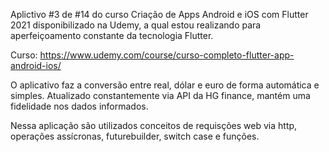 Aplictivo #3 de #14 do curso Criação de Apps Android e iOS com Flutter 2021 disponibilizado na Udemy, a qual estou realizando para aperfeiçoamento constante da tecnologia Flutter.

Curso: https://www.udemy.com/course/curso-completo-flutter-app-android-ios/

O aplicativo faz a conversão entre real, dólar e euro de forma automática e simples. Atualizado constantemente via API da HG finance, mantém uma fidelidade nos dados informados.

Nessa aplicação são utilizados conceitos de requisções web via http, operações assícronas, futurebuilder, switch case e funções.
